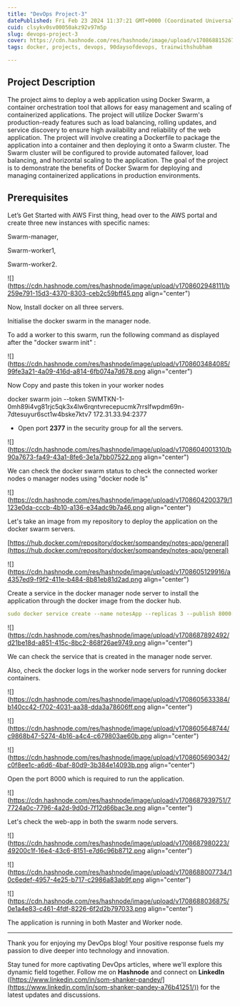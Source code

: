 ```yaml
---
title: "DevOps Project-3"
datePublished: Fri Feb 23 2024 11:37:21 GMT+0000 (Coordinated Universal Time)
cuid: clsykv0sv00050akz92v97m5p
slug: devops-project-3
cover: https://cdn.hashnode.com/res/hashnode/image/upload/v1708688152670/1cf576ed-6422-4668-80f4-50d496d27649.jpeg
tags: docker, projects, devops, 90daysofdevops, trainwithshubham

---
```


## Project Description

The project aims to deploy a web application using Docker Swarm, a container orchestration tool that allows for easy management and scaling of containerized applications. The project will utilize Docker Swarm's production-ready features such as load balancing, rolling updates, and service discovery to ensure high availability and reliability of the web application. The project will involve creating a Dockerfile to package the application into a container and then deploying it onto a Swarm cluster. The Swarm cluster will be configured to provide automated failover, load balancing, and horizontal scaling to the application. The goal of the project is to demonstrate the benefits of Docker Swarm for deploying and managing containerized applications in production environments.

## Prerequisites

Let’s Get Started with AWS First thing, head over to the AWS portal and create three new instances with specific names:

Swarm-manager,

Swarm-worker1,

Swarm-worker2.

![](https://cdn.hashnode.com/res/hashnode/image/upload/v1708602948111/b259e791-15d3-4370-8303-ceb2c59bff45.png align="center")

Now, Install docker on all three servers.

Initialise the docker swarm in the manager node.

To add a worker to this swarm, run the following command as displayed after the "docker swarm init" :

![](https://cdn.hashnode.com/res/hashnode/image/upload/v1708603484085/99fe3a21-4a09-416d-a814-6fb074a7d678.png align="center")

Now Copy and paste this token in your worker nodes

docker swarm join --token SWMTKN-1-0mh89i4vg81rjc5qk3x4lw6rqntvrecepucmk7rrslfwpdm69n-7dtesuyur6sct1w4bske7ktv7 172.31.33.94:2377

* Open port **2377** in the security group for all the servers.
    

![](https://cdn.hashnode.com/res/hashnode/image/upload/v1708604001310/b90a7673-fa49-43a1-8fe6-3e1a7bb07522.png align="center")

We can check the docker swarm status to check the connected worker nodes o manager nodes using "docker node ls"

![](https://cdn.hashnode.com/res/hashnode/image/upload/v1708604200379/1123e0da-cccb-4b10-a136-e34adc9b7a46.png align="center")

Let's take an image from my repository to deploy the application on the docker swarm servers.

[https://hub.docker.com/repository/docker/sompandey/notes-app/general](https://hub.docker.com/repository/docker/sompandey/notes-app/general)

![](https://cdn.hashnode.com/res/hashnode/image/upload/v1708605129916/a4357ed9-f9f2-411e-b484-8b81eb81d2ad.png align="center")

Create a service in the docker manager node server to install the application through the docker image from the docker hub.

```yaml
sudo docker service create --name notesApp --replicas 3 --publish 8000:8000 sompandey/notes-app:latest
```

![](https://cdn.hashnode.com/res/hashnode/image/upload/v1708687892492/d21be18d-a851-415c-8bc2-868f26ae9749.png align="center")

We can check the service that is created in the manager node server.

Also, check the docker logs in the worker node servers for running docker containers.

![](https://cdn.hashnode.com/res/hashnode/image/upload/v1708605633384/b140cc42-f702-4031-aa38-dda3a78606ff.png align="center")

![](https://cdn.hashnode.com/res/hashnode/image/upload/v1708605648744/c9868b47-5274-4b16-a4c4-c679803ae60b.png align="center")

![](https://cdn.hashnode.com/res/hashnode/image/upload/v1708605690342/c0f8ee1c-a6d6-4baf-80d9-3b384e14093b.png align="center")

Open the port 8000 which is required to run the application.

![](https://cdn.hashnode.com/res/hashnode/image/upload/v1708687939751/77724a0c-7796-4a2d-9d0d-7f12d66bac3e.png align="center")

Let's check the web-app in both the swarm node servers.

![](https://cdn.hashnode.com/res/hashnode/image/upload/v1708687980223/49200c1f-16e4-43c6-8151-e7d6c96b8712.png align="center")

![](https://cdn.hashnode.com/res/hashnode/image/upload/v1708688007734/10c6edef-4957-4e25-b717-c2986a83ab9f.png align="center")

![](https://cdn.hashnode.com/res/hashnode/image/upload/v1708688036875/0e1a4e83-c461-4fdf-8226-6f2d2b797033.png align="center")

The application is running in both Master and Worker node.

---

Thank you for enjoying my DevOps blog! Your positive response fuels my passion to dive deeper into technology and innovation.

Stay tuned for more captivating DevOps articles, where we'll explore this dynamic field together. Follow me on **Hashnode** and connect on **LinkedIn** ([https://www.linkedin.com/in/som-shanker-pandey/](https://www.linkedin.com/in/som-shanker-pandey-a76b41251/)) for the latest updates and discussions.